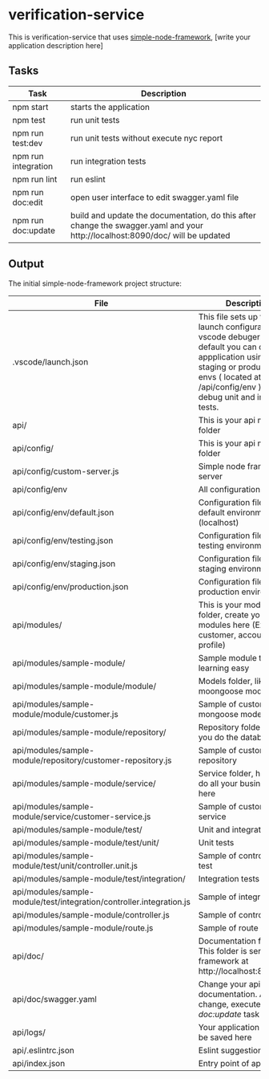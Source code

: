 # verification-service

This is verification-service that uses [simple-node-framework](https://github.com/diogolmenezes/simple-node-framework), [write your application description here]

## Tasks

Task | Description
------------ | -------------
npm start | starts the application
npm test  | run unit tests
npm run test:dev | run unit tests without execute nyc report
npm run integration | run integration tests
npm run lint | run eslint
npm run doc:edit | open user interface to edit swagger.yaml file
npm run doc:update | build and update the documentation, do this after change the swagger.yaml and your http://localhost:8090/doc/ will be updated

## Output

The initial simple-node-framework project structure:

File | Description
------------ | -------------
.vscode/launch.json | This file sets up the launch configuration for vscode debuger. By default you can debug appplication using default, staging or production envs ( located at /api/config/env ). And debug unit and integrated tests.
api/ | This is your api main folder
api/config/ | This is your api main folder
api/config/custom-server.js | Simple node framework server
api/config/env | All configuration files
api/config/env/default.json | Configuration file for the default environment (localhost)
api/config/env/testing.json | Configuration file for the testing environment
api/config/env/staging.json | Configuration file for the staging environment
api/config/env/production.json | Configuration file for the production environment
api/modules/ | This is your module folder, create your modules here (Ex.: customer, account, profile)
api/modules/sample-module/ | Sample module to make learning easy
api/modules/sample-module/module/ | Models folder, like moongoose model
api/modules/sample-module/module/customer.js | Sample of customer mongoose model
api/modules/sample-module/repository/ | Repository folder, here you do the database logic
api/modules/sample-module/repository/customer-repository.js | Sample of customer repository
api/modules/sample-module/service/ | Service folder, here you do all your business logic here
api/modules/sample-module/service/customer-service.js | Sample of customer service
api/modules/sample-module/test/ | Unit and integration tests
api/modules/sample-module/test/unit/ | Unit tests
api/modules/sample-module/test/unit/controller.unit.js | Sample of controller unit test
api/modules/sample-module/test/integration/ | Integration tests
api/modules/sample-module/test/integration/controller.integration.js | Sample of integration test
api/modules/sample-module/controller.js | Sample of controller
api/modules/sample-module/route.js | Sample of route mapping
api/doc/ | Documentation folder. This folder is served by framework at http://localhost:8090/doc/
api/doc/swagger.yaml | Change your api documentation. After change, execute *npm run doc:update* task
api/logs/ | Your application logs will be saved here
api/.eslintrc.json | Eslint suggestion file
api/index.json | Entry point of application